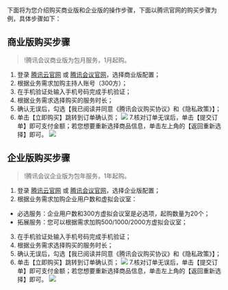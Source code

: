 下面将为您介绍购买商业版和企业版的操作步骤，下面以腾讯官网的购买步骤为例，具体步骤如下：

## 商业版购买步骤
>!腾讯会议商业版为包月服务，1月起购。

1. 登录 [腾讯云官网](https://buy.cloud.tencent.com/tm) 或 [腾讯会议官网](https://meeting.tencent.com/buy.html)，选择商业版配置；
2. 根据业务需求加购主持人账号（300方）；
3. 在手机验证处输入手机号码完成手机验证；
4. 根据业务需求选择购买的服务时长；
5. 确认无误后，勾选【我已阅读并同意《腾讯会议购买协议》和《隐私政策》】；
6. 单击【立即购买】跳转到订单确认页；
![](https://main.qcloudimg.com/raw/e5458bf101cb25cb258beb32326e0321.jpg)
7.核对订单无误后，单击【提交订单】即可支付金额；若您想要重新选择商品信息，单击左上角的【返回重新选择】即可。
![](https://main.qcloudimg.com/raw/e8ad556f6f28e551013f8caa124bf30a.jpg)

## 企业版购买步骤
>!腾讯会议企业版为包年服务，1年起购。

1. 登录 [腾讯云官网](https://buy.cloud.tencent.com/tm) 或 [腾讯会议官网](https://meeting.tencent.com/buy.html)，选择企业版配置；
2. 根据业务需求加购企业用户数和虚拟会议室：
 - 必选服务：企业用户数和300方虚拟会议室是必选项，起购数量为20个；
 - 拓展服务：您可以根据需求加购500/1000/2000方虚拟会议室；
3. 在手机验证处输入手机号码完成手机验证；
4. 根据业务需求选择购买的服务时长；
5. 确认无误后，勾选【我已阅读并同意《腾讯会议购买协议》和《隐私政策》】；
6. 单击【立即购买】跳转到订单确认页；
![](https://main.qcloudimg.com/raw/b7a558cecb4ae448dba488e81a0f6ea7.jpg)
7.核对订单无误后，单击【提交订单】即可支付金额；若您想要重新选择商品信息，单击左上角的【返回重新选择】即可。
![](https://main.qcloudimg.com/raw/f67c250256d95b8c4573fd31bca0b929.jpg)
